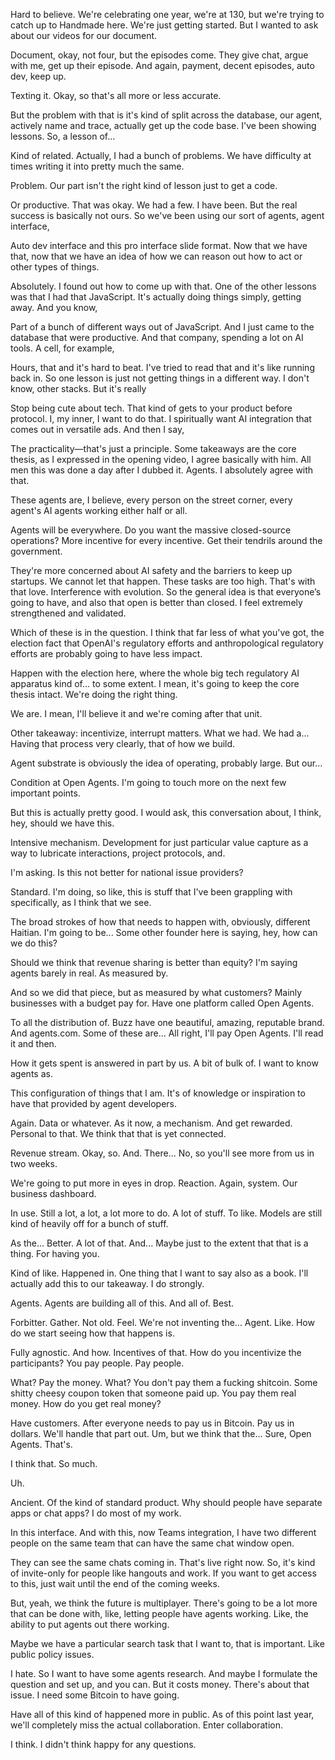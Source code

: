 Hard to believe. We're celebrating one year, we're at 130, but we're trying to catch up to Handmade here. We're just getting started. But I wanted to ask about our videos for our document.

Document, okay, not four, but the episodes come. They give chat, argue with me, get up their episode. And again, payment, decent episodes, auto dev, keep up.

Texting it. Okay, so that's all more or less accurate.

But the problem with that is it's kind of split across the database, our agent, actively name and trace, actually get up the code base. I've been showing lessons. So, a lesson of...

Kind of related. Actually, I had a bunch of problems. We have difficulty at times writing it into pretty much the same.

Problem. Our part isn't the right kind of lesson just to get a code.

Or productive. That was okay. We had a few. I have been. But the real success is basically not ours. So we've been using our sort of agents, agent interface,

Auto dev interface and this pro interface slide format. Now that we have that, now that we have an idea of how we can reason out how to act or other types of things.

Absolutely. I found out how to come up with that. One of the other lessons was that I had that JavaScript. It's actually doing things simply, getting away. And you know,

Part of a bunch of different ways out of JavaScript. And I just came to the database that were productive. And that company, spending a lot on AI tools. A cell, for example,

Hours, that and it's hard to beat. I've tried to read that and it's like running back in. So one lesson is just not getting things in a different way. I don't know, other stacks. But it's really

Stop being cute about tech. That kind of gets to your product before protocol. I, my inner, I want to do that. I spiritually want AI integration that comes out in versatile ads. And then I say,

The practicality—that's just a principle. Some takeaways are the core thesis, as I expressed in the opening video, I agree basically with him. All men this was done a day after I dubbed it. Agents. I absolutely agree with that.

These agents are, I believe, every person on the street corner, every agent's AI agents working either half or all.

Agents will be everywhere. Do you want the massive closed-source operations? More incentive for every incentive. Get their tendrils around the government.

They're more concerned about AI safety and the barriers to keep up startups. We cannot let that happen. These tasks are too high. That's with that love. Interference with evolution. So the general idea is that everyone’s going to have, and also that open is better than closed. I feel extremely strengthened and validated.

Which of these is in the question. I think that far less of what you've got, the election fact that OpenAI's regulatory efforts and anthropological regulatory efforts are probably going to have less impact.

Happen with the election here, where the whole big tech regulatory AI apparatus kind of... to some extent. I mean, it's going to keep the core thesis intact. We're doing the right thing.

We are. I mean, I'll believe it and we're coming after that unit.

Other takeaway: incentivize, interrupt matters. What we had. We had a... Having that process very clearly, that of how we build.

Agent substrate is obviously the idea of operating, probably large. But our...

Condition at Open Agents. I'm going to touch more on the next few important points.

But this is actually pretty good. I would ask, this conversation about, I think, hey, should we have this.

Intensive mechanism. Development for just particular value capture as a way to lubricate interactions, project protocols, and.

I'm asking. Is this not better for national issue providers?

Standard. I'm doing, so like, this is stuff that I've been grappling with specifically, as I think that we see.

The broad strokes of how that needs to happen with, obviously, different Haitian. I'm going to be... Some other founder here is saying, hey, how can we do this?

Should we think that revenue sharing is better than equity? I'm saying agents barely in real. As measured by.

And so we did that piece, but as measured by what customers? Mainly businesses with a budget pay for. Have one platform called Open Agents.

To all the distribution of. Buzz have one beautiful, amazing, reputable brand. And agents.com. Some of these are... All right, I'll pay Open Agents. I'll read it and then.

How it gets spent is answered in part by us. A bit of bulk of. I want to know agents as.

This configuration of things that I am. It's of knowledge or inspiration to have that provided by agent developers.

Again. Data or whatever. As it now, a mechanism. And get rewarded. Personal to that. We think that that is yet connected.

Revenue stream. Okay, so. And. There... No, so you'll see more from us in two weeks.

We're going to put more in eyes in drop. Reaction. Again, system. Our business dashboard.

In use. Still a lot, a lot, a lot more to do. A lot of stuff. To like. Models are still kind of heavily off for a bunch of stuff.

As the... Better. A lot of that. And... Maybe just to the extent that that is a thing. For having you.

Kind of like. Happened in. One thing that I want to say also as a book. I'll actually add this to our takeaway. I do strongly.

Agents. Agents are building all of this. And all of. Best.

Forbitter. Gather. Not old. Feel. We're not inventing the... Agent. Like. How do we start seeing how that happens is.

Fully agnostic. And how. Incentives of that. How do you incentivize the participants? You pay people. Pay people.

What? Pay the money. What? You don't pay them a fucking shitcoin. Some shitty cheesy coupon token that someone paid up. You pay them real money. How do you get real money?

Have customers. After everyone needs to pay us in Bitcoin. Pay us in dollars. We'll handle that part out. Um, but we think that the... Sure, Open Agents. That's.

I think that. So much.

Uh.

Ancient. Of the kind of standard product. Why should people have separate apps or chat apps? I do most of my work.

In this interface. And with this, now Teams integration, I have two different people on the same team that can have the same chat window open.

They can see the same chats coming in. That's live right now. So, it's kind of invite-only for people like hangouts and work. If you want to get access to this, just wait until the end of the coming weeks.

But, yeah, we think the future is multiplayer. There's going to be a lot more that can be done with, like, letting people have agents working. Like, the ability to put agents out there working.

Maybe we have a particular search task that I want to, that is important. Like public policy issues.

I hate. So I want to have some agents research. And maybe I formulate the question and set up, and you can. But it costs money. There's about that issue. I need some Bitcoin to have going.

Have all of this kind of happened more in public. As of this point last year, we'll completely miss the actual collaboration. Enter collaboration.

I think. I didn't think happy for any questions.
